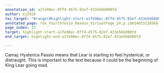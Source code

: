 ```yaml
---
annotation_id: a1fe98ec-8ff4-4575-82ef-433e56b008fd
author: ej2929
tei_target: "#range(#highlight-start-a1fe98ec-8ff4-4575-82ef-433e56b008fd, #highlight-end-a1fe98ec-8ff4-4575-82ef-433e56b008fd)"
annotated_page: rdx_fourthfolio_Readux_VirtualPage_24.p.idm140331385681280
page_index: 23
target: highlight-start-a1fe98ec-8ff4-4575-82ef-433e56b008fd
end_target: highlight-end-a1fe98ec-8ff4-4575-82ef-433e56b008fd

---
```

Camaj: Hysterica Passio means that Lear is starting to feel hysterical, or distraught. This is important to the text because it could be the beginning of King Lear going mad. 